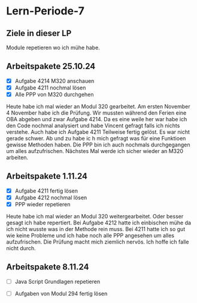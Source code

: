 # Lern-Periode-7

## Ziele in dieser LP

Module repetieren wo ich mühe habe. 

## Arbeitspakete 25.10.24
- [x]  Aufgabe 4214 M320 anschauen 
- [x]  Aufgabe 4211 nochmal lösen 
- [x]  Alle PPP von M320 durchgehen 

Heute habe ich mal wieder an Modul 320 gearbeitet. Am ersten November 4 November habe ich die Prüfung. Wir mussten während den Ferien eine OBA abgeben und zwar Aufgabe 4214. Da es eine weile her war habe ich den Code nochmal analysiert und habe Vincent gefragt falls ich nichts verstehe. Auch habe ich Aufgabe 4211 Teilweise fertig gelöst. Es war nicht gerade schwer. Ab und zu habe ic h mich gefragt was für eine Funktioen gewisse Methoden haben. Die PPP bin ich auch nochmals durchgegangen um alles aufzufrischen. Nächstes Mal werde ich sicher wieder an M320 arbeiten.

## Arbeitspakete 1.11.24

- [x] Aufgabe 4211 fertig lösen
- [x] Aufgabe 4212 nochmal lösen 
- [x] PPP wieder repetieren 

Heute habe ich mal wieder an Modul 320 weitergearbeitet. Oder besser gesagt ich habe repertiert. Bei Aufgabe 4212 hatte ich einbischen mühe da ich nicht wusste was in der Methode rein muss. Bei 4211 hatte ich so gut wie keine Probleme und ich habe noch alle PPP angesehen um alles aufzufrischen. Die Prüfung macht mich ziemlich nervös. Ich hoffe ich falle nicht durch.


## Arbeitspakete 8.11.24

- [ ] Java Script Grundlagen repetieren
- [ ] Aufgaben von Modul 294 fertig lösen 
      
